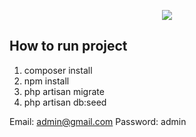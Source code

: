 <p align="center"><img src="https://laravel.com/assets/img/components/logo-laravel.svg"></p>

## How to run project


1. composer install
2. npm install
3. php artisan migrate
4. php artisan db:seed

Email:    admin@gmail.com
Password: admin